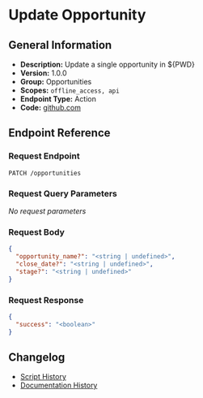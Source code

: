 <!-- BEGIN GENERATED CONTENT -->
# Update Opportunity

## General Information

- **Description:** Update a single opportunity in ${PWD}
- **Version:** 1.0.0
- **Group:** Opportunities
- **Scopes:** `offline_access, api`
- **Endpoint Type:** Action
- **Code:** [github.com](https://github.com/NangoHQ/integration-templates/tree/main/integrations/salesforce/actions/update-opportunity.ts)


## Endpoint Reference

### Request Endpoint

`PATCH /opportunities`

### Request Query Parameters

_No request parameters_

### Request Body

```json
{
  "opportunity_name?": "<string | undefined>",
  "close_date?": "<string | undefined>",
  "stage?": "<string | undefined>"
}
```

### Request Response

```json
{
  "success": "<boolean>"
}
```

## Changelog

- [Script History](https://github.com/NangoHQ/integration-templates/commits/main/integrations/salesforce/actions/update-opportunity.ts)
- [Documentation History](https://github.com/NangoHQ/integration-templates/commits/main/integrations/salesforce/actions/update-opportunity.md)

<!-- END  GENERATED CONTENT -->

